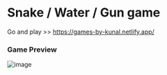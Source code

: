 # Snake / Water / Gun game
Go and play  >>  https://games-by-kunal.netlify.app/

### Game Preview

![image](https://user-images.githubusercontent.com/92505744/217040969-72b0222b-e3ad-4e1b-8b11-c6c4a137c435.png)

